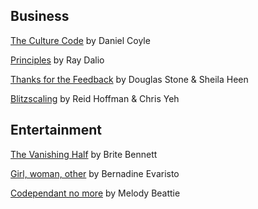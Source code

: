 ## Business 

[The Culture Code](https://www.amazon.com/Culture-Code-Secrets-Highly-Successful/dp/0525492461) by Daniel Coyle

[Principles](https://www.amazon.com/Principles-Life-Work-Ray-Dalio/dp/1501124021) by Ray Dalio 

[Thanks for the Feedback](https://www.amazon.com/Thanks-Feedback-Science-Receiving-Well/dp/0670014664) by Douglas Stone & Sheila Heen

[Blitzscaling](https://www.amazon.com/Blitzscaling-Lightning-Fast-Building-Massively-Companies/dp/1524761419/) by Reid Hoffman & Chris Yeh

## Entertainment 

[The Vanishing Half](https://www.amazon.com/Vanishing-Half-Novel-Brit-Bennett/dp/0525536299) by Brite Bennett

[Girl, woman, other](https://www.amazon.com/Girl-Woman-Other-Bernardine-Evaristo/dp/0241364906) by Bernadine Evaristo

[Codependant no more](https://www.amazon.com/Codependent-No-More-Controlling-Yourself/dp/0894864025) by Melody Beattie


